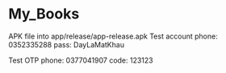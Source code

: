 # My_Books

APK file into app/release/app-release.apk
Test account
  phone: 0352335288
  pass: DayLaMatKhau
  
Test OTP
  phone: 0377041907
  code: 123123
